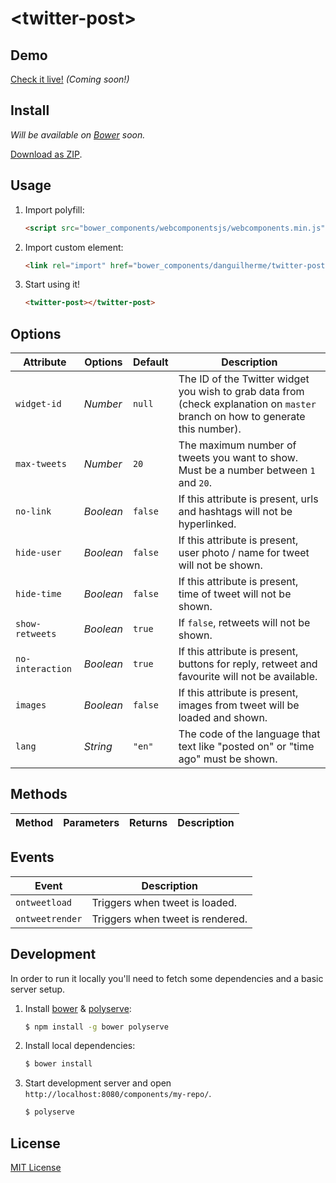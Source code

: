 # &lt;twitter-post&gt;

## Demo

[Check it live!](http://danguilherme.github.io/twitter-post) _(Coming soon!)_

## Install

_Will be available on [Bower](http://bower.io/) soon._

[Download as ZIP](https://github.com/danguilherme/twitter-post/archive/vanilla.zip).

## Usage

1. Import polyfill:

    ```html
    <script src="bower_components/webcomponentsjs/webcomponents.min.js"></script>
    ```

2. Import custom element:

    ```html
    <link rel="import" href="bower_components/danguilherme/twitter-post.html">
    ```

3. Start using it!

    ```html
    <twitter-post></twitter-post>
    ```

## Options

Attribute   	| Options	| Default   	| Description
---------------	| ---------	| -------------	| -----------
`widget-id` 	| *Number*	| `null`    	| The ID of the Twitter widget you wish to grab data from (check explanation on `master` branch on how to generate this number).
`max-tweets`	| *Number*	| `20`       	| The maximum number of tweets you want to show. Must be a number between `1` and `20`.
`no-link`     	| *Boolean*	| `false`    	| If this attribute is present, urls and hashtags will not be hyperlinked.
`hide-user` 	| *Boolean*	| `false`   	| If this attribute is present, user photo / name for tweet will not be shown.
`hide-time` 	| *Boolean*	| `false`   	| If this attribute is present, time of tweet will not be shown.
`show-retweets`	| *Boolean*	| `true`    	| If `false`, retweets will not be shown.
`no-interaction`| *Boolean*	| `true`    	| If this attribute is present, buttons for reply, retweet and favourite will not be available.
`images`    	| *Boolean*	| `false`    	| If this attribute is present, images from tweet will be loaded and shown.
`lang`      	| *String*	| `"en"`    	| The code of the language that text like "posted on" or "time ago" must be shown.


## Methods

Method      	| Parameters    	| Returns   	| Description
---------------	| -----------------	| -------------	| -----------

## Events

Event       	| Description
---------------	| -----------
`ontweetload`	| Triggers when tweet is loaded.
`ontweetrender`	| Triggers when tweet is rendered.

## Development

In order to run it locally you'll need to fetch some dependencies and a basic server setup.

1. Install [bower](http://bower.io/) & [polyserve](https://npmjs.com/polyserve):

    ```sh
    $ npm install -g bower polyserve
    ```

2. Install local dependencies:

    ```sh
    $ bower install
    ```

3. Start development server and open `http://localhost:8080/components/my-repo/`.

    ```sh
    $ polyserve
    ```

## License

[MIT License](http://opensource.org/licenses/MIT)
